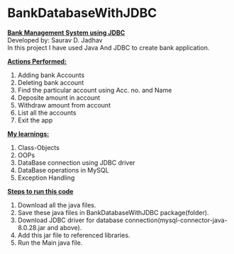 # BankDatabaseWithJDBC
<b><u>Bank Management System using JDBC</b></u> <br>
Developed by: Saurav D. Jadhav<br>
In this project I have used Java And JDBC to create bank application.<br>

<u><b>Actions Performed:</b></u><br>
1) Adding bank Accounts<br>
2) Deleting bank account<br>
3) Find the particular account using Acc. no. and Name<br>
4) Deposite amount in account<br>
5) Withdraw amount from account<br>
6) List all the accounts<br>
7) Exit the app<br>

<u><b>My learnings:</b></u> </br>
1) Class-Objects<br>
2) OOPs<br>
3) DataBase connection using JDBC driver<br>
4) DataBase operations in MySQL<br>
5) Exception Handling <br>

<u><b>Steps to run this code </u></b><br>
1) Download all the java files.<br>
2) Save these java files in BankDatabaseWithJDBC package(folder).<br>
3) Download JDBC driver for database connection(mysql-connector-java-8.0.28.jar and above).<br>
4) Add this jar file to referenced libraries.<br>
5) Run the Main java file.<br>
